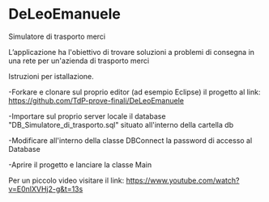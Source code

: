 # DeLeoEmanuele
Simulatore di trasporto merci

L’applicazione ha l'obiettivo di trovare soluzioni a problemi di consegna in una rete per un'azienda di trasporto merci

Istruzioni per istallazione.

-Forkare e clonare sul proprio editor (ad esempio Eclipse) il progetto al link: https://github.com/TdP-prove-finali/DeLeoEmanuele

-Importare sul proprio server locale il database "DB_Simulatore_di_trasporto.sql" situato all'interno della cartella db

-Modificare all'interno della classe DBConnect la password di accesso al Database

-Aprire il progetto e lanciare la classe Main

Per un piccolo video visitare il link:  https://www.youtube.com/watch?v=E0nlXVHj2-g&t=13s 
